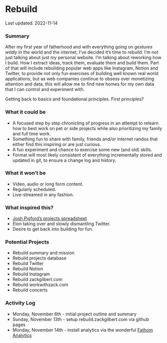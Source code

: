# Rebuild
Last updated: 2022-11-14

### Summary
After my first year of fatherhood and with everything going on *gestures wildly* in the world and the internet, I’ve decided it’s time to rebuild. I’m not just talking about just my personal website. I’m talking about reworking how I build. How I extract ideas, track them, evaluate them and build them. Part of that will include rebuilding popular web apps like Instagram, Notion and Twitter, to provide not only fun exercises of building well known real world applications, but as web companies continue to obsess over monetizing attention and data, this will allow me to find new homes for my own data that I can control and experiment with.
 
Getting back to basics and foundational principles. First principles?

### What it could be
* A focused step by step chronicling of progress in an attempt to relearn how to best work on pet or side projects while also prioritizing my family and full time work.
* Something fun to share with family, friends and/or internet randos that either find this inspiring or are just curious.
* A fun experiment and chance to exercise some new (and old) skills.
* Format will most likely consistent of everything incrementally stored and updated in git, to ensure a change log and history.

### What it won’t be
* Video, audio or long form content.
* Regularly scheduled.
* Live-streamed in any fashion.

### What inspired this?
* [Josh Pigford’s projects spreadsheet](https://twitter.com/shpigford/status/1033032915175858176?s=46&t=8UnaRcO0QWgP3l21v-zrBw)
* Elon taking over and slowly dismantling Twitter.
* Desire to get back into building for fun. 

### Potential Projects
* Rebuild summary and mission
* Rebuild projects database
* Rebuild Twitter
* Rebuild Notion
* Rebuild Instagram
* Rebuild zackgilbert.com
* Rebuild workwithzack.com
* Rebuild concerts

### Activity Log
* Monday, November 6th - initial project outline and summary
* Sunday, November 13th - setup rebuild.zackgilbert.com via github pages
* Monday, November 14th - install analytics via the wonderful [Fathom Analytics](https://usefathom.com/ref/DNQLHG)

